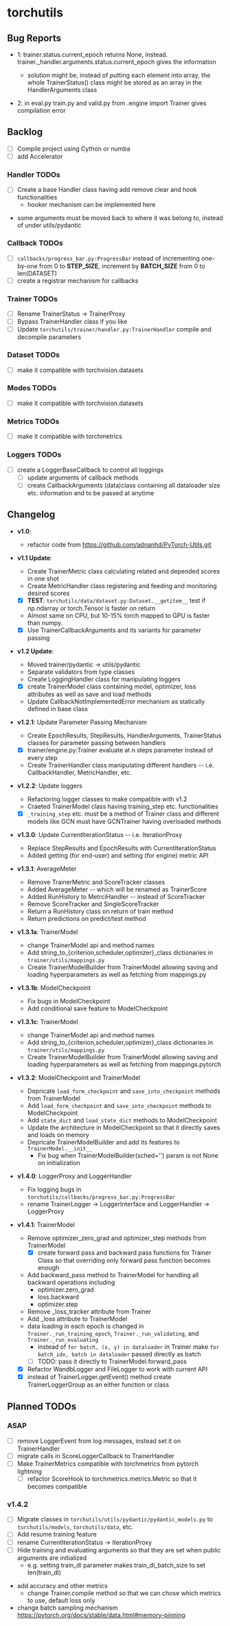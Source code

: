 # torchutils

## Bug Reports
- 1: trainer.status.current\_epoch returns None, instead. trainer.\_handler.arguments.status.current\_epoch gives the information
    - solution might be, instead of putting each element into array, the whole TrainerStatus() class might be stored as an array in the HandlerArguments class

- 2: in eval.py train.py and valid.py from .engine import Trainer gives compilation error

## Backlog
- [ ] Compile project using Cython or numba
- [ ] add Accelerator

### Handler TODOs
- [ ] Create a base Handler class having add remove clear and hook functionalities
    -	hooker mechanism can be implemented here
- some arguments must be moved back to where it was belong to, instead of under utils/pydantic

### Callback TODOs
- [ ] `callbacks/progress_bar.py:ProgressBar` instead of incrementing one-by-one from 0 to **STEP_SIZE**, increment by **BATCH_SIZE** from 0 to len(DATASET)
- [ ] create a registrar mechanism for callbacks

### Trainer TODOs
- [ ] Rename TrainerStatus -> TrainerProxy
- [ ] Bypass TrainerHandler class if you like
- [ ] Update `torchutils/trainer/handler.py:TrainerHandler` compile and decompile parameters

### Dataset TODOs
- [ ] make it compatible with torchvision.datasets
 
### Modes TODOs
- [ ] make it compatible with torchvision.datasets

### Metrics TODOs
- [ ] make it compatible with torchmetrics

### Loggers TODOs
- [ ] create a LoggerBaseCallback to control all loggings
    - [ ] update arguments of callback methods
	- [ ] create CallbackArguments (data)class containing all dataloader size etc. information and to be passed at anytime

## Changelog
- **v1.0**:
	- refactor code from https://github.com/adnanhd/PyTorch-Utils.git

- **v1.1 Update**:
    - Create TrainerMetric class calculating related and depended scores in one shot
    - Create MetricHandler class registering and feeding and monitoring desired scores
    - [x] **TEST**: `torchutils/data/dataset.py:Dataset.__getitem__` test if np.ndarray or torch.Tensor is faster on return
	- Almost same on CPU, but 10-15% torch mapped to GPU is faster than numpy. 
    - [x] Use TrainerCallbackArguments and its variants for parameter passing

- **v1.2 Update**:
    - Moved trainer/pydantic -> utils/pydantic
	- Separate validators from type classes
    - Create LoggingHandler class for manipulating loggers
    - [x] create TrainerModel class containing model, optimizer, loss attributes as well as save and load methods
    - Update CallbackNotImplementedError mechanism as statically defined in base class

- **v1.2.1**: Update Parameter Passing Mechanism
    - Create EpochResults, StepResults, HandlerArguments, TrainerStatus classes for parameter passing between handlers
    - [x] trainer/engine.py:Trainer evaluate at n steps parameter instead of every step
    - Create TrainerHandler class manipulating different handlers -- i.e. CallbackHandler, MetricHandler, etc.

- **v1.2.2**: Update loggers
    - Refactoring logger classes to make compatible with v1.2
    - Craeted TrainerModel class having training\_step etc. functionalities
	- [x] `_training_step` etc. must be a method of Trainer class and different models like GCN must have GCNTrainer having overloaded methods

- **v1.3.0**: Update CurrentIterationStatus -- i.e. IterationProxy
	- Replace StepResults and EpochResults with CurrentIterationStatus
	- Added getting (for end-user) and setting (for engine) metric API

- **v1.3.1**: AverageMeter
	- Remove TrainerMetric and ScoreTracker classes
	- Added AverageMeter -- which will be renamed as TrainerScore
	- Added RunHistory to MetrciHandler -- instead of ScoreTracker
	- Remove ScoreTracker and SingleScoreTracker
	- Return a RunHistory class on return of train method
	- Return predictions on predict/test method

- **v1.3.1a**: TrainerModel
	- change TrainerModel api and method names
	- Add string\_to\_{criterion,scheduler,optimizer}\_class dictionaries in `trainer/utils/mappings.py`
	- Create TrainerModelBuilder from TrainerModel allowing saving and loading hyperparameters as well as fetching from mappings.py

- **v1.3.1b**: ModelCheckpoint
	- Fix bugs in ModelCheckpoint
	- Add conditional save feature to ModelCheckpoint

- **v1.3.1c**: TrainerModel
	- change TrainerModel api and method names
	- Add string\_to\_{criterion,scheduler,optimizer}\_class dictionaries in `trainer/utils/mappings.py`
	- Create TrainerModelBuilder from TrainerModel allowing saving and loading hyperparameters as well as fetching from mappings.pytorch

- **v1.3.2**: ModelCheckpoint and TrainerModel
	- Depricate `load_form_checkpoint` and `save_into_checkpoint` methods from TrainerModel
	- Add `load_form_checkpoint` and `save_into_checkpoint` methods to ModelCheckpoint
	- Add `state_dict` and `load_state_dict` methods to ModelCheckpoint
	- Update the architecture in ModelCheckpoint so that it directly saves and loads on memory
	- Depricate TrainerModelBuilder and add its features to `TrainerModel.__init__`
		- Fix bug when TrainerModelBuilder(sched='') param is not None on initialization

- **v1.4.0**: LoggerProxy and LoggerHandler
	- Fix logging bugs in `torchutils/callbacks/progress_bar.py:ProgressBar` 
	- rename TrainerLogger -> LoggerInterface and LoggerHandler -> LoggerProxy

- **v1.4.1**: TrainerModel
	- Remove optimizer\_zero\_grad and optimizer\_step methods from TrainerModel
		- [x] create forward pass and backward pass functions for Trainer Class so that overriding only forward pass function becomes enough
	- Add backward\_pass method to TrainerModel for handling all backward operations including 
		- optimizer.zero_grad
		- loss.backward
		- optimizer.step
	- Remove \_loss\_tracker attribute from Trainer
	- Add \_loss attribute to TrainerModel
	- data loading in each epoch is changed in `Trainer._run_training_epoch`, `Trainer._run_validating`, and `Trainer._run_evaluating`
		- instead of `for batch, (x, y) in dataloader` in Trainer make `for batch_idx, batch in dataloader` passed directly as batch
		- [ ] TODO: pass it directly to TrainerModel.forward\_pass
	- [x] Refactor WandbLogger and FileLogger to work with current API
	- [x] instead of TrainerLogger.getEvent() method create TrainerLoggerGroup as an either function or class

## Planned TODOs
### ASAP
- [ ] remove LoggerEvent from log messages, instead set it on TrainerHandler
- [ ] migrate calls in ScoreLoggerCallback to TrainerHandler
- [ ] Make TrainerMetrics compatible with torchmetrics from pytorch lightning
	- [ ] refactor ScoreHook to torchmetrics.metrics.Metric so that it becomes compatible

### v1.4.2
- [ ] Migrate classes in `torchutils/utils/pydantic/pydantic_models.py` to `torchutils/models`, `torchutils/data`, etc.
- [ ] Add resume training feature
- [ ] rename CurrentIterationStatus -> IterationProxy
- [ ] Hide training and evaluating arguments so that they are set when public arguments are initialized
	- e.g. setting train\_dl parameter makes train\_dl\_batch\_size to set len(train\_dl)

- add accuracy and other metrics
	- change Trainer.compile method so that we can chose which metrics to use, default loss only
- change batch sampling mechanism https://pytorch.org/docs/stable/data.html#memory-pinning
